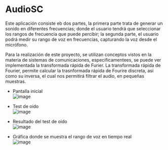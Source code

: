# AudioSC
Este aplicación consiste eb dos partes, la primera parte trata de generar un sonido en diferentes frecuencias; donde el usuario tendrá que seleccionar los rangos de frecuencia que puede percibir; la segunda parte, el usuario podrá medir su rango de voz en frecuencias, capturando la voz desde el micrófono.

Para la realización de este proyecto, se utilizan conceptos vistos en la materia de sistemas de comunicaciones, especificamentees, se puede ver implementada la transformada rápida de Furier. La transformada rápida de Fourier, permite calcular la trasnformada rápida de Fourire discreta, así como su inversa, el cual nos permitirá filtrar el audio, en pequeñas muestras.  

* Pantalla inicial    
![image](https://user-images.githubusercontent.com/21089847/122646393-8193cc80-d0e4-11eb-9629-36dac2af889f.png)

  
* Test de oido  
![image](https://user-images.githubusercontent.com/21089847/122646503-14346b80-d0e5-11eb-8c7a-ebd7c1b479fb.png)
  

* Resultado del test de oido  
![image](https://user-images.githubusercontent.com/21089847/122646510-22828780-d0e5-11eb-9257-c72611a29448.png)
  
  
* Gráfica donde se muestra el rango de voz en tiempo real      
![image](https://user-images.githubusercontent.com/21089847/122646527-3332fd80-d0e5-11eb-84a8-f83c39831796.png)



